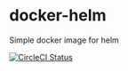 # docker-helm
Simple docker image for helm

[![CircleCI Status](https://circleci.com/gh/scalableminds/docker-helm.svg?&style=shield)](https://circleci.com/gh/scalableminds/docker-helm)
